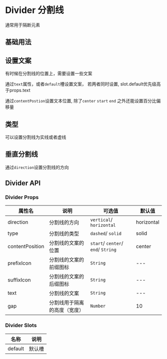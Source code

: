 # Divider 分割线

通常用于隔断元素

## 基础用法

<demo
src="./src/basic.vue"
/>

## 设置文案

有时候在分割线的位置上，需要设置一些文案

通过`text`属性，或者`default`槽设置文案， 若两者同时设置, slot.default优先级高于props.text

通过`contentPostion`设置文本位置, 除了`center` `start` `end` 之外还能设置百分比偏移量

<demo
src="./src/content.vue"
/>

## 类型

可以设置分割线为实线或者虚线

<demo
src="./src/type.vue"
/>

## 垂直分割线

通过`direction`设置分割线的方向

<demo
src="./src/vertical.vue"
/>

## Divider API

### Divider Props

| 属性名          | 说明                         | 可选值                             | 默认值     |
| --------------- | ---------------------------- | ---------------------------------- | ---------- |
| direction       | 分割线的方向                 | `vertical`/ `horizontal`           | horizontal |
| type            | 分割线的类型                 | `dashed`/ `solid`                  | solid      |
| contentPosition | 分割线的文案的位置           | `start`/ `center`/ `end`/ `String` | center     |
| prefixIcon      | 分割线的文案的前缀图标       | `String`                           | ---        |
| suffixIcon      | 分割线的文案的后缀图标       | `String`                           | ---        |
| text            | 分割线的文案                 | `String`                           | ---        |
| gap             | 分割线用于隔离的高度（宽度） | `Number`                           | 10         |

### Divider Slots

| 名称    | 说明   |
| ------- | ------ |
| default | 默认槽 |

